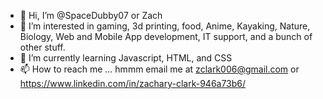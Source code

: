 - 👋 Hi, I’m @SpaceDubby07 or Zach
- 👀 I’m interested in gaming, 3d printing, food, Anime, Kayaking, Nature, Biology, Web and Mobile App development, IT support, and a bunch of other stuff.
- 🌱 I’m currently learning Javascript, HTML, and CSS
- 📫 How to reach me ... hmmm email me at zclark006@gmail.com or https://www.linkedin.com/in/zachary-clark-946a73b6/

<!---
SpaceDubby07/SpaceDubby07 is a ✨ special ✨ repository because its `README.md` (this file) appears on your GitHub profile.
You can click the Preview link to take a look at your changes.
--->
